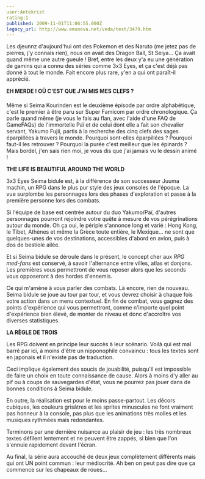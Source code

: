 ```yaml
---
user:Antekrist
rating:1
published: 2009-11-01T11:06:55.000Z
legacy_url: http://www.emunova.net/veda/test/3479.htm
---
```

Les djeunnz d'aujourd'hui ont des Pokemon et des Naruto (me jetez pas de pierres, j'y connais rien), nous on avait des Dragon Ball, St Seiya... Ça avait quand même une autre gueule ! Bref, entre les deux y'a eu une génération de gamins qui a connu des séries comme 3x3 Eyes, et ça c'est déjà pas donné à tout le monde. Fait encore plus rare, y'en a qui ont paraît-il apprécié.  

  

**EH MERDE ! OÙ C'EST QUE J'AI MIS MES CLEFS ?**  

Même si Seima Kourinden est le deuxième épisode par ordre alphabétique, c'est le premier à être paru sur Super Famicom par ordre chronologique. Ça parle quand même (je vous le fais au flan, avec l'aide d'une FAQ de GameFAQs) de l'immortelle Paï et de celui dont elle a fait son chevalier servant, Yakumo Fujii, partis à la recherche des cinq clefs des sages éparpillées à travers le monde. Pourquoi sont-elles éparpillées ? Pourquoi faut-il les retrouver ? Pourquoi la purée c'est meilleur que les épinards ? Mais bordel, j'en sais rien moi, je vous dis que j'ai jamais vu le dessin animé !  

  

**THE LIFE IS BEAUTIFUL AROUND THE WORLD**  

3x3 Eyes Seima bidule est, à la différence de son successeur Juuma machin, un RPG dans le plus pur style des jeux consoles de l'époque. La vue surplombe les personnages lors des phases d'exploration et passe à la première personne lors des combats.  

Si l'équipe de base est centrée autour du duo Yakumo/Paï, d'autres personnages pourront rejoindre votre quête à mesure de vos pérégrinations autour du monde. Oh ça oui, le périple s'annonce long et varié : Hong Kong, le Tibet, Athènes et même la Grèce toute entière, le Mexique... ne sont que quelques-unes de vos destinations, accessibles d'abord en avion, puis à dos de bestiole ailée.  

Et si Seima bidule se déroule dans le présent, le concept cher aux _RPG med-fans_ est conservé, à savoir l'alternance entre villes, atlas et donjons. Les premières vous permettront de vous reposer alors que les seconds vous opposeront à des hordes d'ennemis.  

Ce qui m'amène à vous parler des combats. Là encore, rien de nouveau. Seima bidule se joue au tour par tour, et vous devrez choisir à chaque fois votre action dans un menu contextuel. En fin de combat, vous gagnez des points d'expérience qui vous permettront, comme n'importe quel point d'expérience bien élevé, de monter de niveau et donc d'accroître vos diverses statistiques.  

  

**LA RÈGLE DE TROIS**  

Les RPG doivent en principe leur succès à leur scénario. Voilà qui est mal barré par ici, à moins d'être un nipponophile convaincu : tous les textes sont en japonais et il n'existe pas de traduction.  

Ceci implique également des soucis de jouabilité, puisqu'il est impossible de faire un choix en toute connaissance de cause. Alors à moins d'y aller au pif ou à coups de sauvegardes d'état, vous ne pourrez pas jouer dans de bonnes conditions à Seima bidule.  

En outre, la réalisation est pour le moins passe-partout. Les décors cubiques, les couleurs grisâtres et les sprites minuscules ne font vraiment pas honneur à la console, pas plus que les animations très molles et les musiques rythmées mais redondantes.  

Terminons par une dernière nuisance au plaisir de jeu : les très nombreux textes défilent lentement et ne peuvent être zappés, si bien que l'on s'ennuie rapidement devant l'écran.  

Au final, la série aura accouché de deux jeux complètement différents mais qui ont UN point commun : leur médiocrité. Ah ben on peut pas dire que ça commence sur les chapeaux de roues...